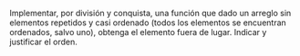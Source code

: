 Implementar, por división y conquista, una función que dado un arreglo sin elementos repetidos y casi ordenado (todos los elementos se encuentran ordenados, salvo uno), obtenga el elemento fuera de lugar. Indicar y justificar el orden.